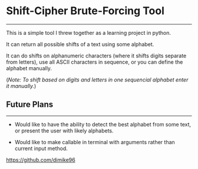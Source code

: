 # Shift-Cipher Brute-Forcing Tool
----------------------------------------------------------------

This is a simple tool I threw together as a learning project in python.

It can return all possible shifts of a text using some alphabet.

It can do shifts on alphanumeric characters (where it shifts digits separate from letters), use all ASCII characters in sequence, or you can define the alphabet manually.

(*Note: To shift based on digits and letters in one sequencial alphabet enter it manually.*)

## Future Plans
----------------

- Would like to have the ability to detect the best alphabet from some text, or present the user with likely alphabets.

- Would like to make callable in terminal with arguments rather than current input method.

https://github.com/dimike96